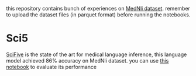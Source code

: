 this repository contains bunch of experiences on [MedNli dataset](https://paperswithcode.com/dataset/mednli).
remember to upload the dataset files (in parquet format) before running the notebooks.

# Sci5
[SciFive](https://github.com/justinphan3110/SciFive) is the state of the art for medical language inference, this language model achieved 86% accuracy on MedNli dataset.
you can use [this notebook](https://github.com/Mehrdadghassabi/Mednli_experiments/blob/main/Sci5/Untitled63.ipynb) to evaluate its performance
